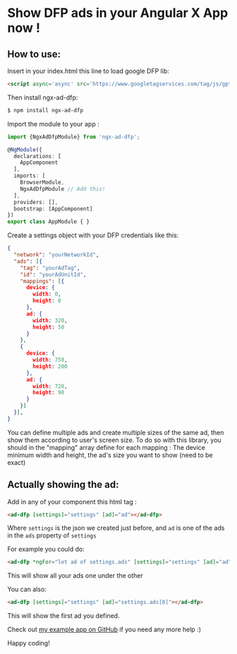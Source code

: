 # Show DFP ads in your Angular X App now !

## How to use:

Insert in your index.html this line to load google DFP lib:

```html
<script async='async' src='https://www.googletagservices.com/tag/js/gpt.js'></script>
```

Then install ngx-ad-dfp:

```bash
$ npm install ngx-ad-dfp
```

Import the module to your app : 

```ts
import {NgxAdDfpModule} from 'ngx-ad-dfp';

@NgModule({
  declarations: [
    AppComponent
  ],
  imports: [
    BrowserModule,
    NgxAdDfpModule // Add this!
  ],
  providers: [],
  bootstrap: [AppComponent]
})
export class AppModule { }
```

Create a settings object with your DFP credentials like this: 

```json
{
  "network": "yourNetworkId",
  "ads": [{
    "tag": "yourAdTag",
    "id": "yourAdUnitId",
    "mappings": [{
      device: {
        width: 0,
        height: 0
      },
      ad: {
        width: 320,
        height: 50
      }
    },
    {
      device: {
        width: 750,
        height: 200
      },
      ad: {
        width: 728,
        height: 90
      }
    }]
  }],
}
```

You can define multiple ads and create multiple sizes of the same ad, then show them according to user's screen size.
To do so with this library, you should in the "mapping" array define for each mapping :
The device minimum width and height,
the ad's size you want to show (need to be exact)

## Actually showing the ad:

Add in any of your component this html tag :

```html
<ad-dfp [settings]="settings" [ad]="ad"></ad-dfp>
```

Where `settings` is the json we created just before, and `ad` is one of the ads in the `ads` property of `settings`

For example you could do:

```html
<ad-dfp *ngFor="let ad of settings.ads" [settings]="settings" [ad]="ad"></ad-dfp>
```

This will show all your ads one under the other

You can also:

```html
<ad-dfp [settings]="settings" [ad]="settings.ads[0]"></ad-dfp>
```

This will show the first ad you defined.

Check out [my example app on GitHub](https://github.com/alabordere/ngx-ad-dfp) if you need any more help :)

Happy coding!

